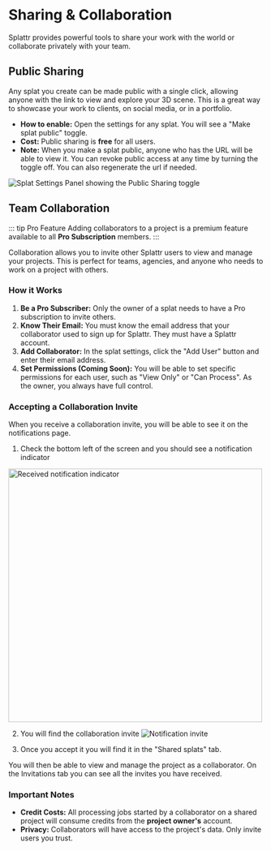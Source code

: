 # Sharing & Collaboration

Splattr provides powerful tools to share your work with the world or collaborate privately with your team.

## Public Sharing

Any splat you create can be made public with a single click, allowing anyone with the link to view and explore your 3D scene. This is a great way to showcase your work to clients, on social media, or in a portfolio.

- **How to enable:** Open the settings for any splat. You will see a "Make splat public" toggle.
- **Cost:** Public sharing is **free** for all users.
- **Note:** When you make a splat public, anyone who has the URL will be able to view it. You can revoke public access at any time by turning the toggle off. You can also regenerate the url if needed.

![Splat Settings Panel showing the Public Sharing toggle](/collaboration/public_toggle.png) <!-- It's good practice to add a real screenshot here -->

## Team Collaboration

::: tip Pro Feature
Adding collaborators to a project is a premium feature available to all **Pro Subscription** members.
:::

Collaboration allows you to invite other Splattr users to view and manage your projects. This is perfect for teams, agencies, and anyone who needs to work on a project with others.

### How it Works

1.  **Be a Pro Subscriber:** Only the owner of a splat needs to have a Pro subscription to invite others.
2.  **Know Their Email:** You must know the email address that your collaborator used to sign up for Splattr. They must have a Splattr account.
3.  **Add Collaborator:** In the splat settings, click the "Add User" button and enter their email address.
4.  **Set Permissions (Coming Soon):** You will be able to set specific permissions for each user, such as "View Only" or "Can Process". As the owner, you always have full control.

### Accepting a Collaboration Invite

When you receive a collaboration invite, you will be able to see it on the notifications page.

1. Check the bottom left of the screen and you should see a notification indicator
<div style="display: flex; gap: 10px; align-items: center;">
  <img src="/collaboration/notification_expanded.png" alt="Received notification indicator" style="width: 500px; height: auto;">
</div>

2. You will find the collaboration invite
   ![Notification invite](/collaboration/notification_invite.png)

3. Once you accept it you will find it in the "Shared splats" tab.

You will then be able to view and manage the project as a collaborator.
On the Invitations tab you can see all the invites you have received.

### Important Notes

- **Credit Costs:** All processing jobs started by a collaborator on a shared project will consume credits from the **project owner's** account.
- **Privacy:** Collaborators will have access to the project's data. Only invite users you trust.
